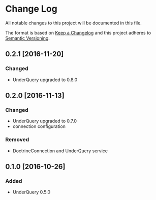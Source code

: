 # Change Log
All notable changes to this project will be documented in this file.

The format is based on [Keep a Changelog](http://keepachangelog.com/) 
and this project adheres to [Semantic Versioning](http://semver.org/).

0.2.1 [2016-11-20]
-----------------

### Changed
- UnderQuery upgraded to 0.8.0

0.2.0 [2016-11-13]
-----------------

### Changed
- UnderQuery upgraded to 0.7.0
- connection configuration

### Removed
- DoctrineConnection and UnderQuery service

0.1.0 [2016-10-26]
-----------------

### Added
- UnderQuery 0.5.0
